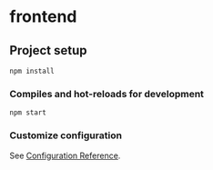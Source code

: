 # frontend

## Project setup
```
npm install
```

### Compiles and hot-reloads for development
```
npm start
```


### Customize configuration
See [Configuration Reference](https://cli.vuejs.org/config/).
